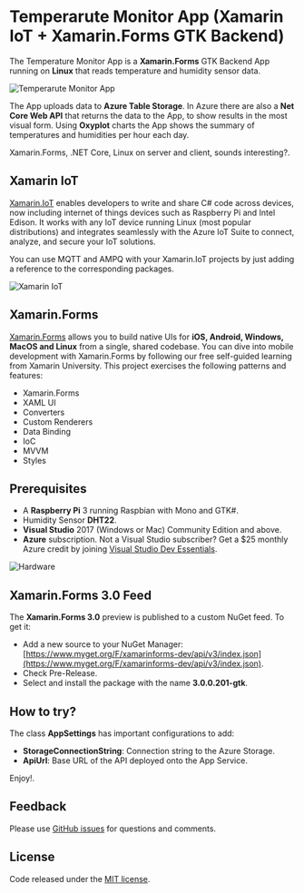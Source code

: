 # Temperarute Monitor App (Xamarin IoT + Xamarin.Forms GTK Backend)

The Temperature Monitor App is a **Xamarin.Forms** GTK Backend App running on **Linux** that reads temperature and humidity sensor data.

![Temperarute Monitor App](Images/temperaturemonitor.png)

The App uploads data to **Azure Table Storage**. In Azure there are also a **Net Core Web API** that returns the data to the App, to show results in the most visual form.
Using **Oxyplot** charts the App shows the summary of temperatures and humidities per hour each day.

Xamarin.Forms, .NET Core, Linux on server and client, sounds interesting?.

## Xamarin IoT

[Xamarin.IoT](https://developer.xamarin.com/guides/cross-platform/iot/) enables developers to write and share C# code across devices, now including internet of things devices such as Raspberry Pi and Intel Edison. It works with any IoT device running Linux (most popular distributions) and integrates seamlessly with the Azure IoT Suite to connect, analyze, and secure your IoT solutions.

You can use MQTT and AMPQ with your Xamarin.IoT projects by just adding a reference to the corresponding packages.

![Xamarin IoT](Images/xamariniot.png)

## Xamarin.Forms

[Xamarin.Forms](https://www.xamarin.com/forms) allows you to build native UIs for **iOS, Android, Windows, MacOS and Linux** from a single, shared codebase. You can dive into mobile development with Xamarin.Forms by following our free self-guided learning from Xamarin University. This project exercises the following patterns and features:

- Xamarin.Forms
- XAML UI
- Converters
- Custom Renderers
- Data Binding
- IoC
- MVVM
- Styles

## Prerequisites


- A **Raspberry Pi** 3 running Raspbian with Mono and GTK#.
- Humidity Sensor **DHT22**.
- **Visual Studio** 2017 (Windows or Mac) Community Edition and above.
- **Azure** subscription. Not a Visual Studio subscriber? Get a $25 monthly Azure credit by joining [Visual Studio Dev Essentials](https://www.visualstudio.com/products/visual-studio-dev-essentials-vs).

![Hardware](Images/requisites.png)

## Xamarin.Forms 3.0 Feed

The **Xamarin.Forms 3.0** preview is published to a custom NuGet feed. To get it:

- Add a new source to your NuGet Manager: [https://www.myget.org/F/xamarinforms-dev/api/v3/index.json](https://www.myget.org/F/xamarinforms-dev/api/v3/index.json).
- Check Pre-Release.
- Select and install the package with the  name **3.0.0.201-gtk**.

## How to try?

The class **AppSettings** has important configurations to add:

- **StorageConnectionString**: Connection string to the Azure Storage.
- **ApiUrl**: Base URL of the API deployed onto the App Service.

Enjoy!.

## Feedback

Please use [GitHub issues](https://github.com/jsuarezruiz/xamarin-forms-gtk-iot-samples/issues) for questions and comments.

## License

Code released under the [MIT license](https://opensource.org/licenses/MIT).

